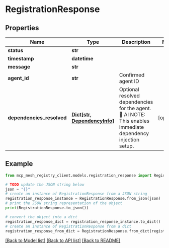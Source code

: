 # RegistrationResponse


## Properties

Name | Type | Description | Notes
------------ | ------------- | ------------- | -------------
**status** | **str** |  | 
**timestamp** | **datetime** |  | 
**message** | **str** |  | 
**agent_id** | **str** | Confirmed agent ID | 
**dependencies_resolved** | [**Dict[str, DependencyInfo]**](DependencyInfo.md) | Optional resolved dependencies for the agent. 🤖 AI NOTE: This enables immediate dependency injection setup.  | [optional] 

## Example

```python
from mcp_mesh_registry_client.models.registration_response import RegistrationResponse

# TODO update the JSON string below
json = "{}"
# create an instance of RegistrationResponse from a JSON string
registration_response_instance = RegistrationResponse.from_json(json)
# print the JSON string representation of the object
print(RegistrationResponse.to_json())

# convert the object into a dict
registration_response_dict = registration_response_instance.to_dict()
# create an instance of RegistrationResponse from a dict
registration_response_from_dict = RegistrationResponse.from_dict(registration_response_dict)
```
[[Back to Model list]](../README.md#documentation-for-models) [[Back to API list]](../README.md#documentation-for-api-endpoints) [[Back to README]](../README.md)


